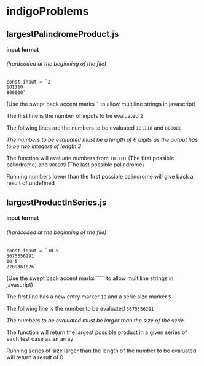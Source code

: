 # indigoProblems



## largestPalindromeProduct.js

#### input format
###### (hardcoded at the beginning of the file)

``const input = `2``  
                `101110`  
                ``800000` ``

(Use the swept back accent marks `` ` `` to allow multiline strings in javascript)

The first line is the number of inputs to be evaluated `2`

The follwing lines are the numbers to be evaluated `101110` and `800000`

*The numbers to be evaluated must be a length of 6 digits as the output has to be two integers of length 3*

The function will evaluate numbers from `101101` (The first possible palindrome) and `906609` (The last possible palindrome)

Running numbers lower than the first possible palindrome will give back a result of undefined 

## largestProductInSeries.js

#### input format
###### (hardcoded at the beginning of the file)

``const input = `10 5``  
                `3675356291`  
                `10 5`  
                ``2709361626` ``

(Use the swept back accent marks ````` to allow multiline strings in javascript)

The first line has a new entry marker `10` and a serie size marker `5`

The follwing line is the number to be evaluated `3675356291`

*The numbers to be evaluated must be larger than the size of the serie*

The function will return the largest possible product in a given series of each test case as an array  

Running series of size larger than the length of the number to be evaluated will return a result of 0 
